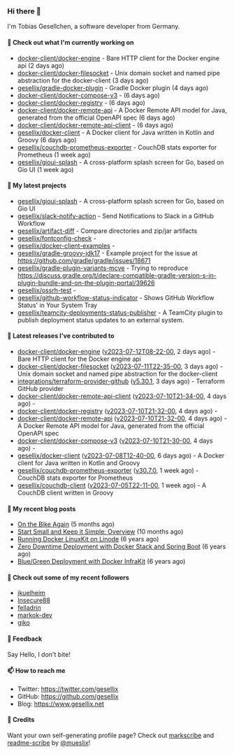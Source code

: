 ### Hi there 👋

I'm Tobias Gesellchen, a software developer from Germany.

#### 👷 Check out what I'm currently working on

- [docker-client/docker-engine](https://github.com/docker-client/docker-engine) - Bare HTTP client for the Docker engine api (2 days ago)
- [docker-client/docker-filesocket](https://github.com/docker-client/docker-filesocket) - Unix domain socket and named pipe abstraction for the docker-client (3 days ago)
- [gesellix/gradle-docker-plugin](https://github.com/gesellix/gradle-docker-plugin) - Gradle Docker plugin (4 days ago)
- [docker-client/docker-compose-v3](https://github.com/docker-client/docker-compose-v3) -  (6 days ago)
- [docker-client/docker-registry](https://github.com/docker-client/docker-registry) -  (6 days ago)
- [docker-client/docker-remote-api](https://github.com/docker-client/docker-remote-api) - A Docker Remote API model for Java, generated from the official OpenAPI spec (6 days ago)
- [docker-client/docker-remote-api-client](https://github.com/docker-client/docker-remote-api-client) -  (6 days ago)
- [gesellix/docker-client](https://github.com/gesellix/docker-client) - A Docker client for Java written in Kotlin and Groovy (6 days ago)
- [gesellix/couchdb-prometheus-exporter](https://github.com/gesellix/couchdb-prometheus-exporter) - CouchDB stats exporter for Prometheus (1 week ago)
- [gesellix/gioui-splash](https://github.com/gesellix/gioui-splash) - A cross-platform splash screen for Go, based on Gio UI (1 week ago)

#### 🌱 My latest projects

- [gesellix/gioui-splash](https://github.com/gesellix/gioui-splash) - A cross-platform splash screen for Go, based on Gio UI
- [gesellix/slack-notify-action](https://github.com/gesellix/slack-notify-action) - Send Notifications to Slack in a GitHub Workflow
- [gesellix/artifact-diff](https://github.com/gesellix/artifact-diff) - Compare directories and zip/jar artifacts
- [gesellix/fontconfig-check](https://github.com/gesellix/fontconfig-check) - 
- [gesellix/docker-client-examples](https://github.com/gesellix/docker-client-examples) - 
- [gesellix/gradle-groovy-jdk17](https://github.com/gesellix/gradle-groovy-jdk17) - Example project for the issue at https://github.com/gradle/gradle/issues/18671
- [gesellix/gradle-plugin-variants-mcve](https://github.com/gesellix/gradle-plugin-variants-mcve) - Trying to reproduce https://discuss.gradle.org/t/declare-compatible-gradle-version-s-in-plugin-bundle-and-on-the-plugin-portal/39626
- [gesellix/ossrh-test](https://github.com/gesellix/ossrh-test) - 
- [gesellix/github-workflow-status-indicator](https://github.com/gesellix/github-workflow-status-indicator) - Shows GitHub Workflow Status&#39; in Your System Tray
- [gesellix/teamcity-deployments-status-publisher](https://github.com/gesellix/teamcity-deployments-status-publisher) - A TeamCity plugin to publish deployment status updates to an external system.

#### 🔭 Latest releases I've contributed to

- [docker-client/docker-engine](https://github.com/docker-client/docker-engine) ([v2023-07-12T08-22-00](https://github.com/docker-client/docker-engine/releases/tag/v2023-07-12T08-22-00), 2 days ago) - Bare HTTP client for the Docker engine api
- [docker-client/docker-filesocket](https://github.com/docker-client/docker-filesocket) ([v2023-07-11T22-35-00](https://github.com/docker-client/docker-filesocket/releases/tag/v2023-07-11T22-35-00), 3 days ago) - Unix domain socket and named pipe abstraction for the docker-client
- [integrations/terraform-provider-github](https://github.com/integrations/terraform-provider-github) ([v5.30.1](https://github.com/integrations/terraform-provider-github/releases/tag/v5.30.1), 3 days ago) - Terraform GitHub provider
- [docker-client/docker-remote-api-client](https://github.com/docker-client/docker-remote-api-client) ([v2023-07-10T21-34-00](https://github.com/docker-client/docker-remote-api-client/releases/tag/v2023-07-10T21-34-00), 4 days ago) - 
- [docker-client/docker-registry](https://github.com/docker-client/docker-registry) ([v2023-07-10T21-32-00](https://github.com/docker-client/docker-registry/releases/tag/v2023-07-10T21-32-00), 4 days ago) - 
- [docker-client/docker-remote-api](https://github.com/docker-client/docker-remote-api) ([v2023-07-10T21-32-00](https://github.com/docker-client/docker-remote-api/releases/tag/v2023-07-10T21-32-00), 4 days ago) - A Docker Remote API model for Java, generated from the official OpenAPI spec
- [docker-client/docker-compose-v3](https://github.com/docker-client/docker-compose-v3) ([v2023-07-10T21-30-00](https://github.com/docker-client/docker-compose-v3/releases/tag/v2023-07-10T21-30-00), 4 days ago) - 
- [gesellix/docker-client](https://github.com/gesellix/docker-client) ([v2023-07-08T12-40-00](https://github.com/gesellix/docker-client/releases/tag/v2023-07-08T12-40-00), 6 days ago) - A Docker client for Java written in Kotlin and Groovy
- [gesellix/couchdb-prometheus-exporter](https://github.com/gesellix/couchdb-prometheus-exporter) ([v30.7.0](https://github.com/gesellix/couchdb-prometheus-exporter/releases/tag/v30.7.0), 1 week ago) - CouchDB stats exporter for Prometheus
- [gesellix/couchdb-client](https://github.com/gesellix/couchdb-client) ([v2023-07-05T22-11-00](https://github.com/gesellix/couchdb-client/releases/tag/v2023-07-05T22-11-00), 1 week ago) - A CouchDB client written in Groovy

#### 📜 My recent blog posts

- [On the Bike Again](https://www.gesellix.net/post/on-the-bike-again/) (5 months ago)
- [Start Small and Keep it Simple: Overview](https://www.gesellix.net/post/start-small-keep-it-simple-overview/) (10 months ago)
- [Running Docker LinuxKit on Linode](https://www.gesellix.net/post/running-docker-linuxkit-on-linode/) (6 years ago)
- [Zero Downtime Deployment with Docker Stack and Spring Boot](https://www.gesellix.net/post/zero-downtime-deployment-with-docker-stack-and-spring-boot/) (6 years ago)
- [Blue/Green Deployment with Docker InfraKit](https://www.gesellix.net/post/blue-green-deployment-with-docker-infrakit/) (6 years ago)



#### 👯 Check out some of my recent followers

- [jkuelheim](https://github.com/jkuelheim)
- [Insecure88](https://github.com/Insecure88)
- [felladrin](https://github.com/felladrin)
- [markok-dev](https://github.com/markok-dev)
- [giko](https://github.com/giko)

#### 💬 Feedback

Say Hello, I don't bite!

#### 📫 How to reach me

- Twitter: https://twitter.com/gesellix
- GitHub: https://github.com/gesellix
- Blog: https://www.gesellix.net

#### 🙇 Credits

Want your own self-generating profile page? Check out [markscribe](https://github.com/muesli/markscribe)
and [readme-scribe](https://github.com/muesli/readme-scribe) by [@mueslix](https://twitter.com/mueslix)!
